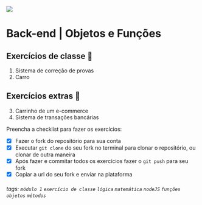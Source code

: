 ![](https://i.imgur.com/xG74tOh.png)

# Back-end | Objetos e Funções

## Exercícios de classe 🏫

01. Sistema de correção de provas
02. Carro

## Exercícios extras 🌟

03. Carrinho de um e-commerce
04. Sistema de transações bancárias

Preencha a checklist para fazer os exercícios:

-   [X] Fazer o fork do repositório para sua conta
-   [X] Executar `git clone` do seu fork no terminal para clonar o repositório, ou clonar de outra maneira
-   [X] Após fazer e commitar todos os exercícios fazer o `git push` para seu fork
-   [X] Copiar a url do seu fork e enviar na plataforma

###### tags: `módulo 1` `exercício de classe` `lógica` `matemática` `nodeJS` `funções` `objetos` `métodos`
